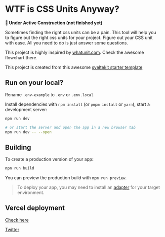 # WTF is CSS Units Anyway?

**🚜 Under Active Construction (not finished yet)**

Sometimes finding the right css units can be a pain. This tool will help you to figure out the right css units for your project. Figure out your CSS unit with ease. All you need to do is just answer some questions.

This project is highly inspired by [whatunit.com](https://whatunit.com/). Check the awesome flowchart there.

This project is created from this awesome [sveltekit starter template](https://github.com/shamscorner/sveltekit-stackter)

## Run on your local?

Rename `.env-example` to `.env` or `.env.local`

Install dependencies with `npm install` (or `pnpm install` or `yarn`), start a development server:

```bash
npm run dev

# or start the server and open the app in a new browser tab
npm run dev -- --open
```

## Building

To create a production version of your app:

```bash
npm run build
```

You can preview the production build with `npm run preview`.

> To deploy your app, you may need to install an [adapter](https://kit.svelte.dev/docs/adapters) for your target environment.

## Vercel deployment

[Check here](https://vercel.com/guides/how-can-i-use-bitbucket-pipelines-with-vercel#configuring-bitbucket-pipelines-for-vercel)

[Twitter](https://twitter.com/shamscorner)
